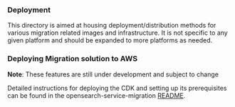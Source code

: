 ### Deployment
This directory is aimed at housing deployment/distribution methods for various migration related images and infrastructure. It is not specific to any given platform and should be expanded to more platforms as needed. 


### Deploying Migration solution to AWS

**Note**: These features are still under development and subject to change

Detailed instructions for deploying the CDK and setting up its prerequisites can be found in the opensearch-service-migration [README](./cdk/opensearch-service-migration/README.md).